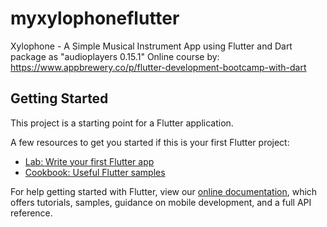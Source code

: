 # myxylophoneflutter

Xylophone - A Simple Musical Instrument App using Flutter and Dart package as "audioplayers 0.15.1"
Online course by: https://www.appbrewery.co/p/flutter-development-bootcamp-with-dart

## Getting Started

This project is a starting point for a Flutter application.

A few resources to get you started if this is your first Flutter project:

- [Lab: Write your first Flutter app](https://flutter.dev/docs/get-started/codelab)
- [Cookbook: Useful Flutter samples](https://flutter.dev/docs/cookbook)

For help getting started with Flutter, view our
[online documentation](https://flutter.dev/docs), which offers tutorials,
samples, guidance on mobile development, and a full API reference.
